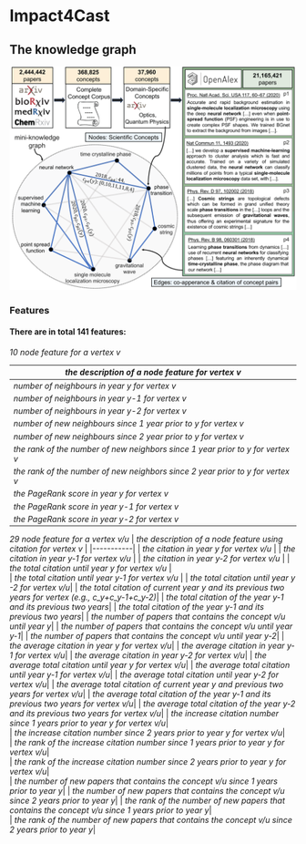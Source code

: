 # Impact4Cast



## The knowledge graph
<img src="miscellaneous/Create_KnowledgeGraph.png" alt="workflow" width="700"/>

### Features
#### There are in total 141 features:

*10 node feature for a vertex v*

|  *the description of a node feature for vertex v*  | 
|-----------| 
| *number of neighbours in year y for vertex v* |
| *number of neighbours in year y-1 for vertex v* | 
| *number of neighbours in year y-2 for vertex v* | 
| *number of new neighbours since 1 year prior to y for vertex v* |   
| *number of new neighbours since 2 year prior to y for vertex v* | 
| *the rank of the number of new neighbors since 1 year prior to y for vertex v*|
| *the rank of the number of new neighbors since 2 year prior to y for vertex v*|
| *the PageRank score in year y for vertex v*|
| *the PageRank score in year y-1 for vertex v*|
| *the PageRank score in year y-2 for vertex v*|


*29 node feature for a vertex v/u*
|  *the description of a node feature using citation for vertex v*  | 
|-----------| 
| *the citation in year y for vertex v/u* |
| *the citation in year y-1 for vertex v/u* | 
| *the citation in year y-2 for vertex v/u* | 
| *the total citation until year y for vertex v/u* |   
| *the total citation until year y-1 for vertex v/u* | 
| *the total citation until year y -2 for vertex v/u*|
| *the total citation of current year y and its previous two years for vertex (e.g., c_y+c_y-1+c_y-2)*|
| *the total citation of the year y-1 and its previous two years*|
| *the total citation of the year y-1 and its previous two years*|
| *the number of papers that contains the concept v/u until year y*|
| *the number of papers that contains the concept v/u until year y-1*|
| *the number of papers that contains the concept v/u until year y-2*|
| *the average citation in year y for vertex v/u*| 
| *the average citation in year y-1 for vertex v/u*| 
| *the average citation in year y-2 for vertex v/u*| 
| *the average total citation until year y for vertex v/u*| 
| *the average total citation until year y-1 for vertex v/u*| 
| *the average total citation until year y-2 for vertex v/u*| 
| *the average total citation of current year y and previous two years for vertex v/u*| 
| *the average total citation of the year y-1 and its previous two years for vertex v/u*| 
| *the average total citation of the year y-2 and its previous two years for vertex v/u*| 
| *the increase citation number since 1 years prior to year y for vertex v/u*|   
| *the increase citation number since 2 years prior to year y for vertex v/u*|   
| *the rank of the increase citation number since 1 years prior to year y for vertex v/u*|  
| *the rank of the increase citation number since 2 years prior to year y for vertex v/u*|  
| *the number of new papers that contains the concept v/u since 1 years prior to year y*| 
| *the number of new papers that contains the concept v/u since 2 years prior to year y*| 
| *the rank of the number of new papers that contains the concept v/u since 1 years prior to year y*|  
| *the rank of the number of new papers that contains the concept v/u since 2 years prior to year y*|  


